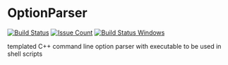 # OptionParser

[![Build Status](https://travis-ci.org/BGO-OD/OptionParser.svg?branch=master)](https://travis-ci.org/BGO-OD/OptionParser)
[![Issue Count](https://codeclimate.com/github/BGO-OD/OptionParser/badges/issue_count.svg)](https://codeclimate.com/github/BGO-OD/OptionParser)
[![Build Status Windows](https://ci.appveyor.com/api/projects/status/kk7pyhf333uva68d/branch/master?svg=true)](https://ci.appveyor.com/project/olifre/optionparser/branch/master)

<!---
[On OpenSuse build service](https://build.opensuse.org/package/show/home:JHannappel/OptionParser)
-->

templated C++ command line option parser with executable to be used in shell scripts
